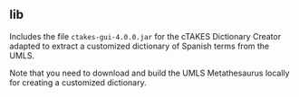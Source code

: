 ## lib

Includes the file `ctakes-gui-4.0.0.jar` for the cTAKES Dictionary Creator adapted to extract a customized dictionary of Spanish terms from the UMLS.

Note that you need to download and build the UMLS Metathesaurus locally for creating a customized dictionary.
